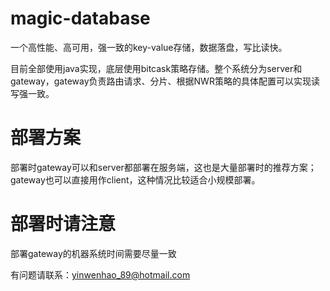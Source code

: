 # magic-database
一个高性能、高可用，强一致的key-value存储，数据落盘，写比读快。

目前全部使用java实现，底层使用bitcask策略存储。整个系统分为server和gateway，gateway负责路由请求、分片、根据NWR策略的具体配置可以实现读写强一致。

# 部署方案
部署时gateway可以和server都部署在服务端，这也是大量部署时的推荐方案；gateway也可以直接用作client，这种情况比较适合小规模部署。

# 部署时请注意
部署gateway的机器系统时间需要尽量一致

有问题请联系：yinwenhao_89@hotmail.com
